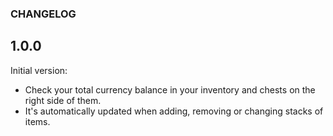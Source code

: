 ### CHANGELOG

## 1.0.0

Initial version:

* Check your total currency balance in your inventory and chests on the right side of them.
* It's automatically updated when adding, removing or changing stacks of items.